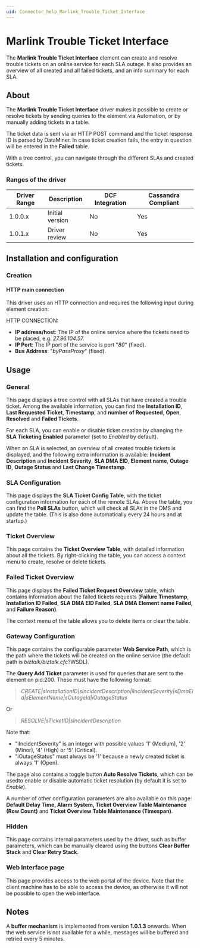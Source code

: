 ```yaml
---
uid: Connector_help_Marlink_Trouble_Ticket_Interface
---
```


# Marlink Trouble Ticket Interface

The **Marlink Trouble Ticket Interface** element can create and resolve trouble tickets on an online service for each SLA outage. It also provides an overview of all created and all failed tickets, and an info summary for each SLA.

## About

The **Marlink Trouble Ticket Interface** driver makes it possible to create or resolve tickets by sending queries to the element via Automation, or by manually adding tickets in a table.

The ticket data is sent via an HTTP POST command and the ticket response ID is parsed by DataMiner. In case ticket creation fails, the entry in question will be entered in the **Failed** table.

With a tree control, you can navigate through the different SLAs and created tickets.

### Ranges of the driver

| **Driver Range** | **Description** | **DCF Integration** | **Cassandra Compliant** |
|------------------|-----------------|---------------------|-------------------------|
| 1.0.0.x          | Initial version | No                  | Yes                     |
| 1.0.1.x          | Driver review   | No                  | Yes                     |

## Installation and configuration

### Creation

#### HTTP main connection

This driver uses an HTTP connection and requires the following input during element creation:

HTTP CONNECTION:

- **IP address/host**: The IP of the online service where the tickets need to be placed, e.g. *27.96.104.57.*
- **IP Port**: The IP port of the service is port "*80*" (fixed).
- **Bus Address**: "*byPassProxy*" (fixed).

## Usage

### General

This page displays a tree control with all SLAs that have created a trouble ticket. Among the available information, you can find the **Installation ID**, **Last Requested Ticket**, **Timestamp**, and **number** **of Requested**, **Open**, **Resolved** and **Failed Tickets**.

For each SLA, you can enable or disable ticket creation by changing the **SLA Ticketing Enabled** parameter (set to *Enabled* by default).

When an SLA is selected, an overview of all created trouble tickets is displayed, and the following extra information is available: **Incident Description** and **Incident** **Severity**, **SLA DMA EID**, **Element name**, **Outage ID**, **Outage Status** and **Last Change Timestamp**.

### SLA Configuration

This page displays the **SLA Ticket Config Table**, with the ticket configuration information for each of the remote SLAs. Above the table, you can find the **Poll SLAs** button, which will check all SLAs in the DMS and update the table. (This is also done automatically every 24 hours and at startup.)

### Ticket Overview

This page contains the **Ticket Overview Table**, with detailed information about all the tickets. By right-clicking the table, you can access a context menu to create, resolve or delete tickets.

### Failed Ticket Overview

This page displays the **Failed Ticket Request Overview** table, which contains information about the failed tickets requests (**Failure Timestamp**, **Installation ID Failed**, **SLA DMA EID Failed**, **SLA DMA Element name Failed**, and **Failure Reason)**.

The context menu of the table allows you to delete items or clear the table.

### Gateway Configuration

This page contains the configurable parameter **Web Service Path**, which is the path where the tickets will be created on the online service (the default path is *biztalk/biztalk.cfc*?WSDL).

The **Query Add Ticket** parameter is used for queries that are sent to the element on pid:200. These must have the following format:

> *CREATE\|sInstallationID\|sIncidentDescription\|iIncidentSeverity\|sDmaEid\|sElementName\|sOutageId\|iOutageStatus*

Or

> *RESOLVE\|sTicketID\|sIncidentDescription*

Note that:

- "iIncidentSeverity" is an integer with possible values '1' (Medium), '2' (Minor), '4' (High) or '5' (Critical).
- "iOutageStatus" must always be '1' because a newly created ticket is always '1' (Open).

The page also contains a toggle button **Auto Resolve Tickets**, which can be usedto enable or disable automatic ticket resolution (by default it is set to *Enable*).

A number of other configuration parameters are also available on this page: **Default Delay Time, Alarm System, Ticket Overview Table Maintenance (Row Count)** and **Ticket Overview Table Maintenance (Timespan)**.

### Hidden

This page contains internal parameters used by the driver, such as buffer parameters, which can be manually cleared using the buttons **Clear Buffer Stack** and **Clear Retry Stack**.

### Web Interface page

This page provides access to the web portal of the device. Note that the client machine has to be able to access the device, as otherwise it will not be possible to open the web interface.

## Notes

A **buffer mechanism** is implemented from version **1.0.1.3** onwards. When the web service is not available for a while, messages will be buffered and retried every 5 minutes.
